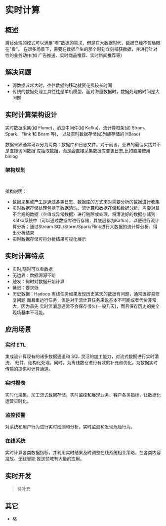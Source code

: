 # 实时计算

## 概述

离线处理的模式可以满足“看”数据的需求，但是在大数据时代，数据已经不仅局限在"看"。
在很多场景下，需要在数据产生的那个时刻立刻捕获数据，并进行针对性的业务动作(如
广告推送、实时商品推荐、实时新闻推荐等)

## 解决问题

- 源数据非常大时，往往数据的移动就要花费较长时间
- 传统的数据处理工具往往是单机模型，面对海量数据时，数据处理的时间是大问题

## 实时计算架构设计

实时数据采集(如 Flume)，消息中间件(如 Kafka)、流计算框架(如 Strom、Spark、Flink 和 Beam 等)，
以及实时数据存储(如列族存储的 HBase)

数据来源通常可以分为两类：数据库和日志文件。对于前者，业界的最佳实践并不是直接访问数据
库抽取数据，而是会直接采集数据库变更日志,比如直接使用 binlog

### 架构规划

<br/>
<img :src="$withBase('/data/online_computer.png')">

架构说明：
- 数据采集或产生是通过各类日志、数据库的方式来对需要分析的数据进行收集
- 实时数据存储处理包括了数据清洗、流计算和数据存储和数据分析。需要对其不合规的数据（空值或异常数据）进行剔除或处理，将清洗好的数据存储到Kafka系统中（可以通过数据库进行存储，其底层都为Kafka），以便进行流计算分析；通过Stream SQL/Storm/Spark/Flink进行大数据的流计算分析，得出分析结果
- 实时数据存储可将分析结果可视化展示

## 实时计算特点

- 实时,随时可以看数据
- 无边界：数据源源不断
- 触发：何时对数据开始计算
- 延迟：要求低
- 历史数据：Hadoop 离线任务如果发现历史某天的数据有问题，通常很容易修复问题
  而且重运行任务，但是对于流计算任务来说基本不可能或者代价非常大，因为首先
  实时流消息通常不会保存很久(一般几天)，而且保存历史的完全现场基本不可能。

## 应用场景

### 实时 ETL

集成流计算现有的诸多数据通道和 SQL 灵活的加工能力，对流式数据进行实时清洗、
归并、结构化处理。同时，为离线数仓进行有效的补充和优化，为数据实时传输的提供可计算通道。

### 实时报表

实时化采集、加工流式数据存储。实时监控和展现业务、客户各类指标，让数据化运营实时化。

### 监控预警

对系统和用户行为进行实时检测和分析。实时监测和发现危险行为。

### 在线系统

实时计算各类数据指标，并利用实时结果及时调整在线系统相关策略。在各类内容投放、无线智能
推送领域有大量的应用。

## 实时开发

> 待补充

## 其它

- 略
